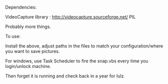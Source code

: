 Dependencies: 

VideoCapture library : http://videocapture.sourceforge.net/
PIL

Probably more things.

To use:

Install the above, adjust paths in the files to match your configuration/where you want to save pictures.

For windows, use Task Scheduler to fire the snap.vbs every time you login/unlock machine.

Then forget it is running and check back in a year for lulz.
